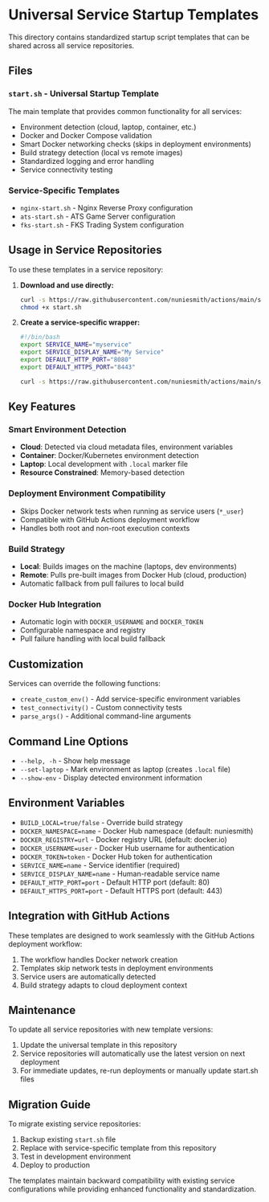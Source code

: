 # Universal Service Startup Templates

This directory contains standardized startup script templates that can be shared across all service repositories.

## Files

### `start.sh` - Universal Startup Template
The main template that provides common functionality for all services:
- Environment detection (cloud, laptop, container, etc.)
- Docker and Docker Compose validation
- Smart Docker networking checks (skips in deployment environments)
- Build strategy detection (local vs remote images)
- Standardized logging and error handling
- Service connectivity testing

### Service-Specific Templates
- `nginx-start.sh` - Nginx Reverse Proxy configuration
- `ats-start.sh` - ATS Game Server configuration  
- `fks-start.sh` - FKS Trading System configuration

## Usage in Service Repositories

To use these templates in a service repository:

1. **Download and use directly:**
   ```bash
   curl -s https://raw.githubusercontent.com/nuniesmith/actions/main/scripts/templates/nginx-start.sh -o start.sh
   chmod +x start.sh
   ```

2. **Create a service-specific wrapper:**
   ```bash
   #!/bin/bash
   export SERVICE_NAME="myservice"
   export SERVICE_DISPLAY_NAME="My Service"
   export DEFAULT_HTTP_PORT="8080"
   export DEFAULT_HTTPS_PORT="8443"
   
   curl -s https://raw.githubusercontent.com/nuniesmith/actions/main/scripts/templates/start.sh | bash
   ```

## Key Features

### Smart Environment Detection
- **Cloud**: Detected via cloud metadata files, environment variables
- **Container**: Docker/Kubernetes environment detection
- **Laptop**: Local development with `.local` marker file
- **Resource Constrained**: Memory-based detection

### Deployment Environment Compatibility
- Skips Docker network tests when running as service users (`*_user`)
- Compatible with GitHub Actions deployment workflow
- Handles both root and non-root execution contexts

### Build Strategy
- **Local**: Builds images on the machine (laptops, dev environments)
- **Remote**: Pulls pre-built images from Docker Hub (cloud, production)
- Automatic fallback from pull failures to local build

### Docker Hub Integration
- Automatic login with `DOCKER_USERNAME` and `DOCKER_TOKEN`
- Configurable namespace and registry
- Pull failure handling with local build fallback

## Customization

Services can override the following functions:
- `create_custom_env()` - Add service-specific environment variables
- `test_connectivity()` - Custom connectivity tests
- `parse_args()` - Additional command-line arguments

## Command Line Options

- `--help, -h` - Show help message
- `--set-laptop` - Mark environment as laptop (creates `.local` file)
- `--show-env` - Display detected environment information

## Environment Variables

- `BUILD_LOCAL=true/false` - Override build strategy
- `DOCKER_NAMESPACE=name` - Docker Hub namespace (default: nuniesmith)
- `DOCKER_REGISTRY=url` - Docker registry URL (default: docker.io)
- `DOCKER_USERNAME=user` - Docker Hub username for authentication
- `DOCKER_TOKEN=token` - Docker Hub token for authentication
- `SERVICE_NAME=name` - Service identifier (required)
- `SERVICE_DISPLAY_NAME=name` - Human-readable service name
- `DEFAULT_HTTP_PORT=port` - Default HTTP port (default: 80)
- `DEFAULT_HTTPS_PORT=port` - Default HTTPS port (default: 443)

## Integration with GitHub Actions

These templates are designed to work seamlessly with the GitHub Actions deployment workflow:

1. The workflow handles Docker network creation
2. Templates skip network tests in deployment environments
3. Service users are automatically detected
4. Build strategy adapts to cloud deployment context

## Maintenance

To update all service repositories with new template versions:

1. Update the universal template in this repository
2. Service repositories will automatically use the latest version on next deployment
3. For immediate updates, re-run deployments or manually update start.sh files

## Migration Guide

To migrate existing service repositories:

1. Backup existing `start.sh` file
2. Replace with service-specific template from this repository
3. Test in development environment
4. Deploy to production

The templates maintain backward compatibility with existing service configurations while providing enhanced functionality and standardization.
